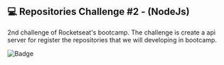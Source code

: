 ## **:computer: Repositories Challenge #2 - (NodeJs)**

2nd challenge of Rocketseat's bootcamp. The challenge is create a api server for register the repositories that we will developing in bootcamp.

![Badge](https://img.shields.io/badge/Blog-Rocketseat-%237159c1?style=for-the-badge&logo=ghost)